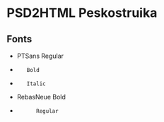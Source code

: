 # PSD2HTML Peskostruika

## Fonts

* PTSans Regular
*        Bold
*        Italic
* RebasNeue Bold
*           Regular